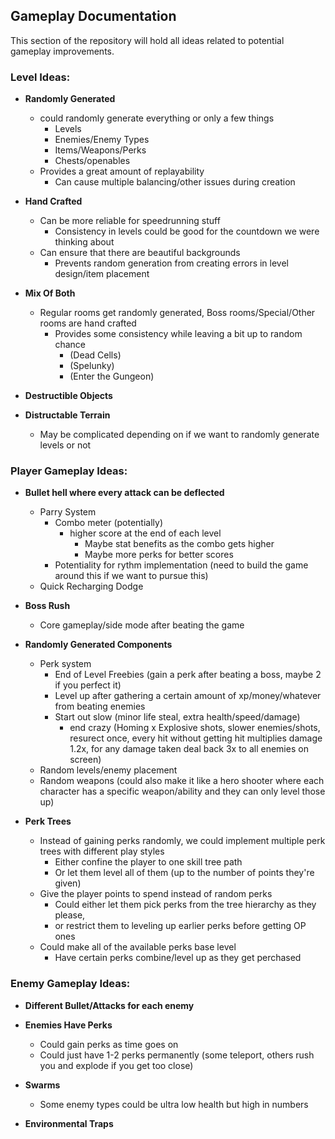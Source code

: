 ## Gameplay Documentation

This section of the repository will hold all ideas related to potential gameplay improvements. 

### Level Ideas: 
- **Randomly Generated**
    - could randomly generate everything or only a few things
        - Levels
        - Enemies/Enemy Types
        - Items/Weapons/Perks
        - Chests/openables 
    - Provides a great amount of replayability
        - Can cause multiple balancing/other issues during creation
        
- **Hand Crafted** 
    - Can be more reliable for speedrunning stuff
        - Consistency in levels could be good for the countdown we were thinking about
    - Can ensure that there are beautiful backgrounds
        - Prevents random generation from creating errors in level design/item placement
        
- **Mix Of Both** 
    - Regular rooms get randomly generated, Boss rooms/Special/Other rooms are hand crafted 
        - Provides some consistency while leaving a bit up to random chance
            - (Dead Cells)
            - (Spelunky)
            - (Enter the Gungeon)

- **Destructible Objects**

- **Distructable Terrain**
    - May be complicated depending on if we want to randomly generate levels or not
        
### Player Gameplay Ideas:
- **Bullet hell where every attack can be deflected**
    - Parry System
        - Combo meter (potentially)
            - higher score at the end of each level
                - Maybe stat benefits as the combo gets higher
                - Maybe more perks for better scores
        - Potentiality for rythm implementation (need to build the game around this if we want to pursue this)
    - Quick Recharging Dodge  
    
- **Boss Rush**
    - Core gameplay/side mode after beating the game

- **Randomly Generated Components**
    - Perk system
        - End of Level Freebies (gain a perk after beating a boss, maybe 2 if you perfect it)
        - Level up after gathering a certain amount of xp/money/whatever from beating enemies
        - Start out slow (minor life steal, extra health/speed/damage)
            - end crazy (Homing x Explosive shots, slower enemies/shots, resurect once, every hit without getting hit multiplies damage 1.2x, for any damage taken deal back 3x to all enemies on screen)
    - Random levels/enemy placement
    - Random weapons (could also make it like a hero shooter where each character has a specific weapon/ability and they can only level those up)

- **Perk Trees**
    - Instead of gaining perks randomly, we could implement multiple perk trees with different play styles
        - Either confine the player to one skill tree path
        - Or let them level all of them (up to the number of points they're given)
    - Give the player points to spend instead of random perks
        - Could either let them pick perks from the tree hierarchy as they please, 
        - or restrict them to leveling up earlier perks before getting OP ones 
    - Could make all of the available perks base level
        - Have certain perks combine/level up as they get perchased 

### Enemy Gameplay Ideas:
- **Different Bullet/Attacks for each enemy**

- **Enemies Have Perks**
    - Could gain perks as time goes on
    - Could just have 1-2 perks permanently (some teleport, others rush you and explode if you get too close)

- **Swarms**
    - Some enemy types could be ultra low health but high in numbers 

- **Environmental Traps** 
